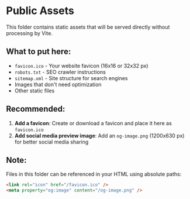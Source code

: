 # Public Assets

This folder contains static assets that will be served directly without processing by Vite.

## What to put here:

- `favicon.ico` - Your website favicon (16x16 or 32x32 px)
- `robots.txt` - SEO crawler instructions
- `sitemap.xml` - Site structure for search engines
- Images that don't need optimization
- Other static files

## Recommended:

1. **Add a favicon**: Create or download a favicon and place it here as `favicon.ico`
2. **Add social media preview image**: Add an `og-image.png` (1200x630 px) for better social media sharing

## Note:

Files in this folder can be referenced in your HTML using absolute paths:

```html
<link rel="icon" href="/favicon.ico" />
<meta property="og:image" content="/og-image.png" />
```


